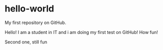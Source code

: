 # hello-world
My first repository on GitHub.

Hello! I am a student in IT and i am doing my first test on GitHub! How fun!

Second one, still fun
